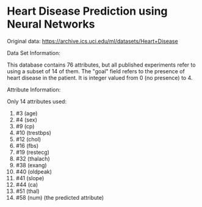 # Heart Disease Prediction using Neural Networks
Original data: https://archive.ics.uci.edu/ml/datasets/Heart+Disease  

Data Set Information:

This database contains 76 attributes, but all published experiments refer to using a subset of 14 of them. The "goal" field refers to the presence of heart disease in the patient. It is integer valued from 0 (no presence) to 4.


Attribute Information:

Only 14 attributes used:
1. #3 (age)
2. #4 (sex)
3. #9 (cp)
4. #10 (trestbps)
5. #12 (chol)
6. #16 (fbs)
7. #19 (restecg)
8. #32 (thalach)
9. #38 (exang)
10. #40 (oldpeak)
11. #41 (slope)
12. #44 (ca)
13. #51 (thal)
14. #58 (num) (the predicted attribute)
